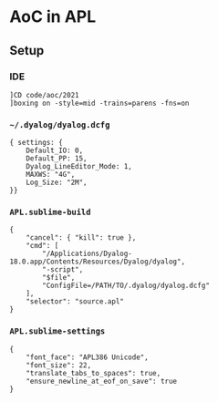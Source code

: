 # AoC in APL

## Setup

### IDE

```
]CD code/aoc/2021
]boxing on -style=mid -trains=parens -fns=on
```

### `~/.dyalog/dyalog.dcfg`

```
{ settings: {
	Default_IO: 0,
	Default_PP: 15,
	Dyalog_LineEditor_Mode: 1,
	MAXWS: "4G",
	Log_Size: "2M",
}}
```

### `APL.sublime-build`

```
{
    "cancel": { "kill": true },
	"cmd": [
		"/Applications/Dyalog-18.0.app/Contents/Resources/Dyalog/dyalog",
		"-script",
		"$file",
		"ConfigFile=/PATH/TO/.dyalog/dyalog.dcfg"
	],
	"selector": "source.apl"
}
```

### `APL.sublime-settings`

```
{
	"font_face": "APL386 Unicode",
	"font_size": 22,
	"translate_tabs_to_spaces": true,
	"ensure_newline_at_eof_on_save": true
}
```
